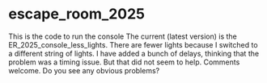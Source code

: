 # escape_room_2025
This is the code to run the console
The current (latest version) is the ER_2025_console_less_lights.  There are fewer lights because I switched to a different string of lights.
I have added a bunch of delays, thinking that the problem was a timing issue.  But that did not seem to help.
Comments welcome.  Do you see any obvious problems?

